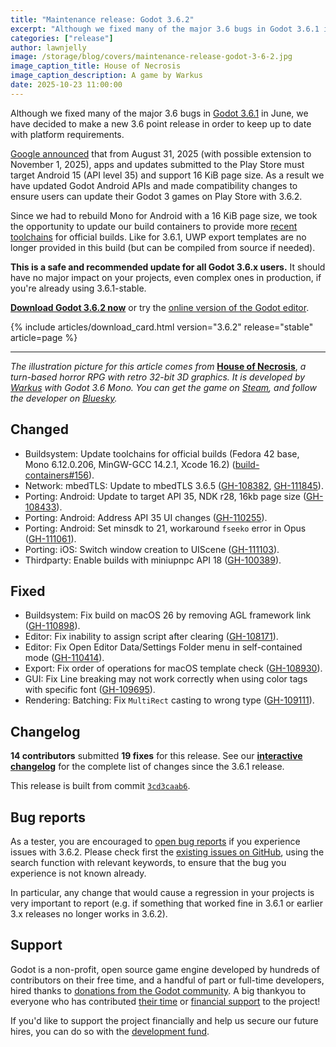 ```yaml
---
title: "Maintenance release: Godot 3.6.2"
excerpt: "Although we fixed many of the major 3.6 bugs in Godot 3.6.1 in June, we have decided to make a new 3.6 point release in order to keep up to date with platform requirements."
categories: ["release"]
author: lawnjelly
image: /storage/blog/covers/maintenance-release-godot-3-6-2.jpg
image_caption_title: House of Necrosis
image_caption_description: A game by Warkus
date: 2025-10-23 11:00:00
---
```


Although we fixed many of the major 3.6 bugs in [Godot 3.6.1](/article/godot-3-6-finally-released) in June, we have decided to make a new 3.6 point release in order to keep up to date with platform requirements.

[Google announced](https://support.google.com/googleplay/android-developer/answer/11926878?hl=en) that from August 31, 2025 (with possible extension to November 1, 2025), apps and updates submitted to the Play Store must target Android 15 (API level 35) and support 16 KiB page size. As a result we have updated Godot Android APIs and made compatibility changes to ensure users can update their Godot 3 games on Play Store with 3.6.2.

Since we had to rebuild Mono for Android with a 16 KiB page size, we took the opportunity to update our build containers to provide more [recent toolchains](https://github.com/godotengine/build-containers/tree/3.6?tab=readme-ov-file#toolchains) for official builds. Like for 3.6.1, UWP export templates are no longer provided in this build (but can be compiled from source if needed).

**This is a safe and recommended update for all Godot 3.6.x users.** It should have no major impact on your projects, even complex ones in production, if you're already using 3.6.1-stable.

[**Download Godot 3.6.2 now**](/download/3.x/) or try the [online version of the Godot editor](https://editor.godotengine.org/3.6.2.stable/).

{% include articles/download_card.html version="3.6.2" release="stable" article=page %}

-----

*The illustration picture for this article comes from* [**House of Necrosis**](https://store.steampowered.com/app/2005870/House_of_Necrosis/?curator_clanid=41324400), *a turn-based horror RPG with retro 32-bit 3D graphics. It is developed by [Warkus](https://warkus-productions.com/) with Godot 3.6 Mono. You can get the game on [Steam](https://store.steampowered.com/app/2226430/CraftCraft_Fantasy_Merchant_Simulator/?curator_clanid=41324400), and follow the developer on [Bluesky](https://bsky.app/profile/warkus.bsky.social).*

## Changed

- Buildsystem: Update toolchains for official builds (Fedora 42 base, Mono 6.12.0.206, MinGW-GCC 14.2.1, Xcode 16.2) ([build-containers#156](https://github.com/godotengine/build-containers/pull/156)).
- Network: mbedTLS: Update to mbedTLS 3.6.5 ([GH-108382](https://github.com/godotengine/godot/pull/108382), [GH-111845](https://github.com/godotengine/godot/pull/111845)).
- Porting: Android: Update to target API 35, NDK r28, 16kb page size ([GH-108433](https://github.com/godotengine/godot/pull/108433)).
- Porting: Android: Address API 35 UI changes ([GH-110255](https://github.com/godotengine/godot/pull/110255)).
- Porting: Android: Set minsdk to 21, workaround `fseeko` error in Opus ([GH-111061](https://github.com/godotengine/godot/pull/111061)).
- Porting: iOS: Switch window creation to UIScene ([GH-111103](https://github.com/godotengine/godot/pull/111103)).
- Thirdparty: Enable builds with miniupnpc API 18 ([GH-100389](https://github.com/godotengine/godot/pull/100389)).

## Fixed

- Buildsystem: Fix build on macOS 26 by removing AGL framework link ([GH-110898](https://github.com/godotengine/godot/pull/110898)).
- Editor: Fix inability to assign script after clearing ([GH-108171](https://github.com/godotengine/godot/pull/108171)).
- Editor: Fix Open Editor Data/Settings Folder menu in self-contained mode ([GH-110414](https://github.com/godotengine/godot/pull/110414)).
- Export: Fix order of operations for macOS template check ([GH-108930](https://github.com/godotengine/godot/pull/108930)).
- GUI: Fix Line breaking may not work correctly when using color tags with specific font ([GH-109695](https://github.com/godotengine/godot/pull/109695)).
- Rendering: Batching: Fix `MultiRect` casting to wrong type ([GH-109111](https://github.com/godotengine/godot/pull/109111)).

## Changelog

**14 contributors** submitted **19 fixes** for this release. See our [**interactive changelog**](https://godotengine.github.io/godot-interactive-changelog/#3.6.2) for the complete list of changes since the 3.6.1 release.

This release is built from commit [`3cd3caab6`](https://github.com/godotengine/godot/commit/3cd3caab6779a7f3ec3bbeb9f200db50c735cfc8).

## Bug reports

As a tester, you are encouraged to [open bug reports](https://github.com/godotengine/godot/issues) if you experience issues with 3.6.2. Please check first the [existing issues on GitHub](https://github.com/godotengine/godot/issues), using the search function with relevant keywords, to ensure that the bug you experience is not known already.

In particular, any change that would cause a regression in your projects is very important to report (e.g. if something that worked fine in 3.6.1 or earlier 3.x releases no longer works in 3.6.2).

## Support

Godot is a non-profit, open source game engine developed by hundreds of contributors on their free time, and a handful of part or full-time developers, hired thanks to [donations from the Godot community](/donate). A big thankyou to everyone who has contributed [their time](https://github.com/godotengine/godot/blob/master/AUTHORS.md) or [financial support](https://github.com/godotengine/godot/blob/master/DONORS.md) to the project!

If you'd like to support the project financially and help us secure our future hires, you can do so with the [development fund](https://fund.godotengine.org).
